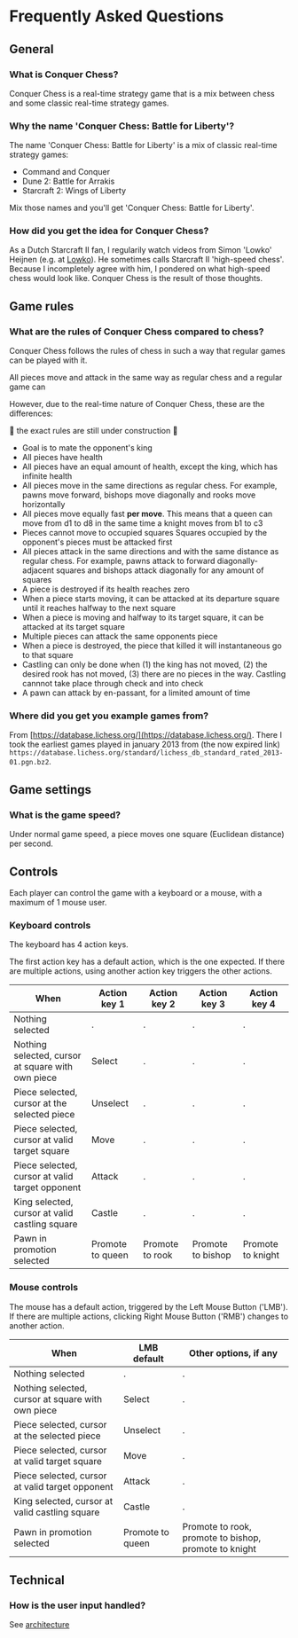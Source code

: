 # Frequently Asked Questions

## General

### What is Conquer Chess?

Conquer Chess is a real-time strategy game
that is a mix between chess and some classic real-time strategy games.

### Why the name 'Conquer Chess: Battle for Liberty'?

The name 'Conquer Chess: Battle for Liberty' is a mix
of classic real-time strategy games:

* Command and Conquer
* Dune 2: Battle for Arrakis
* Starcraft 2: Wings of Liberty

Mix those names and you'll get 'Conquer Chess: Battle for Liberty'.

### How did you get the idea for Conquer Chess?

As a Dutch Starcraft II fan, I regularily watch videos
from Simon 'Lowko' Heijnen (e.g. at [Lowko](https://lowko.tv/)).
He sometimes calls Starcraft II 'high-speed chess'.
Because I incompletely agree with him,
I pondered on what high-speed chess would look like.
Conquer Chess is the result of those thoughts.

## Game rules

### What are the rules of Conquer Chess compared to chess?

Conquer Chess follows the rules of chess
in such a way that regular games can be played with it.

All pieces move and attack in the same way as regular chess
and a regular game can

However, due to the real-time nature of Conquer Chess,
these are the differences:

:construction: the exact rules are still under construction :construction:

* Goal is to mate the opponent's king
* All pieces have health
* All pieces have an equal amount of health, except the king, which has
   infinite health
* All pieces move in the same directions as regular chess.
   For example, pawns move forward, bishops move diagonally and rooks move horizontally
* All pieces move equally fast **per move**.
   This means that a queen can move from d1 to d8
   in the same time a knight moves from b1 to c3
* Pieces cannot move to occupied squares
   Squares occupied by the opponent's pieces must be attacked first
* All pieces attack in the same directions and with the same distance as regular chess.
   For example, pawns attack to forward diagonally-adjacent squares
   and bishops attack diagonally for any amount of squares
* A piece is destroyed if its health reaches zero
* When a piece starts moving, it can be attacked at its departure square
   until it reaches halfway to the next square
* When a piece is moving and halfway to its target square,
   it can be attacked at its target square
* Multiple pieces can attack the same opponents piece
* When a piece is destroyed,
   the piece that killed it will instantaneous go to that square
* Castling can only be done when (1) the king has not moved,
   (2) the desired rook has not moved, (3) there are no pieces
   in the way. Castling cannnot take place through check and into check
* A pawn can attack by en-passant, for a limited amount of time

### Where did you get you example games from?

From [https://database.lichess.org/](https://database.lichess.org/).
There I took the earliest games played in january 2013
from (the now expired link) `https://database.lichess.org/standard/lichess_db_standard_rated_2013-01.pgn.bz2`.

## Game settings

### What is the game speed?

Under normal game speed, a piece moves one square (Euclidean distance)
per second.

## Controls

Each player can control the game with a keyboard or a mouse,
with a maximum of 1 mouse user.

### Keyboard controls

The keyboard has 4 action keys.

The first action key has a default action, which is the one expected.
If there are multiple actions, using another action key triggers the other actions.

When                                              |Action key 1    |Action key 2   |Action key 3     |Action key 4
--------------------------------------------------|----------------|---------------|-----------------|-----------------
Nothing selected                                  |.               |.              |.                |.
Nothing selected, cursor at square with own piece |Select          |.              |.                |.
Piece selected, cursor at the selected piece      |Unselect        |.              |.                |.
Piece selected, cursor at valid target square     |Move            |.              |.                |.
Piece selected, cursor at valid target opponent   |Attack          |.              |.                |.
King selected, cursor at valid castling square    |Castle          |.              |.                |.
Pawn in promotion selected                        |Promote to queen|Promote to rook|Promote to bishop|Promote to knight


### Mouse controls

The mouse has a default action, triggered by the Left Mouse Button ('LMB').
If there are multiple actions, clicking Right Mouse Button ('RMB')
changes to another action.

When                                              |LMB default     |Other options, if any
--------------------------------------------------|----------------|-----------------------------------------------------
Nothing selected                                  |.               |.
Nothing selected, cursor at square with own piece |Select          |.
Piece selected, cursor at the selected piece      |Unselect        |.
Piece selected, cursor at valid target square     |Move            |.
Piece selected, cursor at valid target opponent   |Attack          |.
King selected, cursor at valid castling square    |Castle          |.
Pawn in promotion selected                        |Promote to queen|Promote to rook, promote to bishop, promote to knight

## Technical

### How is the user input handled?

See [architecture](architecture.md)

